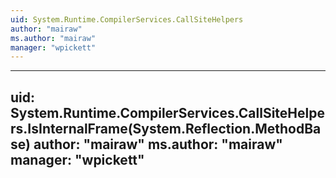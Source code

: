 ```yaml
---
uid: System.Runtime.CompilerServices.CallSiteHelpers
author: "mairaw"
ms.author: "mairaw"
manager: "wpickett"
---
```


---
uid: System.Runtime.CompilerServices.CallSiteHelpers.IsInternalFrame(System.Reflection.MethodBase)
author: "mairaw"
ms.author: "mairaw"
manager: "wpickett"
---
